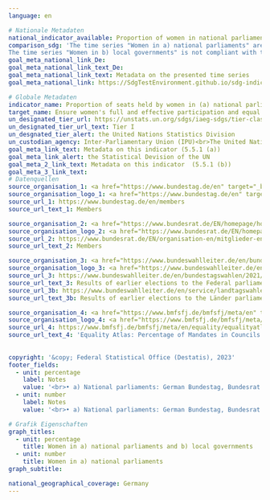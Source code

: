 ```yaml
---
language: en    

# Nationale Metadaten    
national_indicator_available: Proportion of women in national parliaments and local governments    
comparison_sdg: 'The time series "Women in a) national parliaments" are compliant with the global metadata. The disaggregation  "Women in Länder parliaments" is only partly compliant with the global metadata however. 
The time series "Women in b) local governments" is not compliant with the global metadata but provides additional information.'    
goal_meta_national_link_De: 
goal_meta_national_link_text_De: 
goal_meta_national_link_text: Metadata on the presented time series
goal_meta_national_link: https://SdgTestEnvironment.github.io/sdg-indicators/public/Meta/5.5.1.pdf    

# Globale Metadaten    
indicator_name: Proportion of seats held by women in (a) national parliaments and (b) local governments    
target_name: Ensure women's full and effective participation and equal opportunities for leadership at all levels of decision-making in political, economic and public life    
un_designated_tier_url: https://unstats.un.org/sdgs/iaeg-sdgs/tier-classification/    
un_designated_tier_url_text: Tier I    
un_desgnated_tier_alert: the United Nations Statistics Division    
un_custodian_agency: Inter-Parliamentary Union (IPU)<br>The United Nations Entity for Gender Equality and the Empowerment of Women (UN Women)    
goal_meta_link_text: Metadata on this indicator (5.5.1 (a))    
goal_meta_link_alert: the Statistical Devision of the UN    
goal_meta_2_link_text: Metadata on this indicator  (5.5.1 (b))    
goal_meta_3_link_text:         
# Datenquellen
source_organisation_1: <a href="https://www.bundestag.de/en" target="_blank"> German Bundestag (Lower chamber) </a>
source_organisation_logo_1: <a href="https://www.bundestag.de/en" target="_blank"><img src="https://g205sdgs.github.io/sdg-indicators/public/OrgImgEn/bt.png" alt="Logo bt" style="height:60px; width:148px"/></a>
source_url_1: https://www.bundestag.de/en/members
source_url_text_1: Members

source_organisation_2: <a href="https://www.bundesrat.de/EN/homepage/homepage-node.html" target="_blank"> Bundesrat </a>
source_organisation_logo_2: <a href="https://www.bundesrat.de/EN/homepage/homepage-node.html" target="_blank"><img src="https://g205sdgs.github.io/sdg-indicators/public/OrgImgEn/brat.png" alt="Logo brat" style="height:60px; width:148px"/></a>
source_url_2: https://www.bundesrat.de/EN/organisation-en/mitglieder-en/mitglieder-en-node.html
source_url_text_2: Members

source_organisation_3: <a href="https://www.bundeswahlleiter.de/en/bundeswahlleiter.html" target="_blank"> The Federal Returning Officer </a>
source_organisation_logo_3: <a href="https://www.bundeswahlleiter.de/en/bundeswahlleiter.html" target="_blank"><img src="https://g205sdgs.github.io/sdg-indicators/public/OrgImgEn/bundeswahlleiter.png" alt="Logo bundeswahlleiter" style="height:60px; width:148px"/></a>
source_url_3: https://www.bundeswahlleiter.de/en/bundestagswahlen/2021/publikationen.html
source_url_text_3: Results of earlier elections to the Federal parliaments (only available in German)
source_url_3b: https://www.bundeswahlleiter.de/en/service/landtagswahlen.html
source_url_text_3b: Results of earlier elections to the Länder parliaments (only available in German)

source_organisation_4: <a href="https://www.bmfsfj.de/bmfsfj/meta/en" target="_blank"> Federal Ministry for Family Affairs, Senior Citizens, Women and Youth </a>
source_organisation_logo_4: <a href="https://www.bmfsfj.de/bmfsfj/meta/en" target="_blank"><img src="https://g205sdgs.github.io/sdg-indicators/public/OrgImgEn/bmfsfj.png" alt="Logo bmfsfj" style="height:60px; width:148px"/></a>
source_url_4: https://www.bmfsfj.de/bmfsfj/meta/en/equality/equalityatlas?view?indikator=Mandates-Administrative-District
source_url_text_4: 'Equality Atlas: Percentage of Mandates in Councils of Districts and District-Free Cities Held by Women'
    
    
copyright: '&copy; Federal Statistical Office (Destatis), 2023'    
footer_fields:
  - unit: percentage
    label: Notes
    value: '<br>• a) National parliaments: German Bundestag, Bundesrat and Länder parliaments.<br>• Gemeinden: Councils of districts and district-free cities.<br>• Figures to the German Bundestag and Bundesrat: Reference date January 1st.<br>• <br>• Data to the Länder parliaments:  <br>    - Reference date = election day. <br>    - Subsequent candidates are not taken into account.<br>• Proportion of women in councils of districts and district-free cities:  Election result, 2019 to 2021 without Schleswig-Holstein.'
  - unit: number
    label: Notes
    value: '<br>• a) National parliaments: German Bundestag, Bundesrat and Länder parliaments.<br>• Gemeinden: Councils of districts and district-free cities.<br>• Figures to the German Bundestag and Bundesrat: Reference date January 1st.<br>• <br>• Data to the Länder parliaments:  <br>    - Reference date = election day. <br>    - Subsequent candidates are not taken into account.'    

# Grafik Eigenschaften    
graph_titles:
  - unit: percentage
    title: Women in a) national parliaments and b) local governments
  - unit: number
    title: Women in a) national parliaments
graph_subtitle:     

national_geographical_coverage: Germany    
---
```


<span></span>